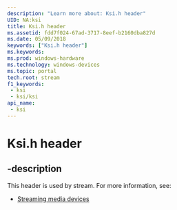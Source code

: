 ```yaml
---
description: "Learn more about: Ksi.h header"
UID: NA:ksi
title: Ksi.h header
ms.assetid: fdd7f024-67ad-3717-8eef-b2160dba827d
ms.date: 05/09/2018
keywords: ["Ksi.h header"]
ms.keywords: 
ms.prod: windows-hardware
ms.technology: windows-devices
ms.topic: portal
tech.root: stream
f1_keywords:
 - ksi
 - ksi/ksi
api_name:
 - ksi
---
```


# Ksi.h header


## -description

This header is used by stream. For more information, see:

- [Streaming media devices](../_stream/index.md)

